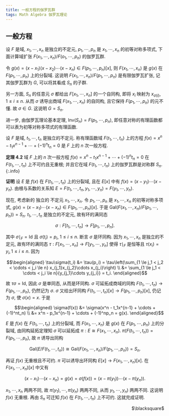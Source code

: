 ```yaml
---
title: 一般方程的伽罗瓦群
tags: Math Algebra 伽罗瓦理论
---
```


## 一般方程

设 $F$ 是域, $x_1,\cdots,x_n$ 是独立的不定元, $p_1,\cdots ,p_n$ 是 $x_1,\cdots, x_n$ 的初等对称多项式, 下面计算域扩张 $F(x_1,\cdots ,x_n)/F(o_1,\cdots, p_n)$ 的伽罗瓦群.

令 $g(x) = (x-x_1)(x-x_2)\cdots (x-x_n) \in F(p_1,\cdots ,p_n)[x]$, 则 $F(x_1,\cdots ,x_n)$ 是 $g(x)$ 在 $F(p_1,\cdots ,p_n)$ 上的分裂域. 这说明 $F(x_1,\cdots ,x_n) /F(p_1,\cdots ,p_n)$ 是有限伽罗瓦扩张, 记其伽罗瓦群为 $G$, 可以将其看成 $S_n$ 的子群.

另一方面, $S_n$ 的任意元 $\sigma$ 都给出 $F[x_1,\cdots ,x_n]$ 的一个自同构, 即将 $x_i$ 映射为 $x_{\sigma(i)}$, $1 \le i \le n$. 从而 $\sigma$ 诱导出商域 $F(x_1,\cdots ,x_n)$ 的自同构, 且它保持 $F(p_1,\cdots ,p_n)$ 的元不懂. 故 $\sigma \in G$. 这说明 $G = S_n$.

进一步, 由伽罗瓦理论基本定理, $\mathrm{Inv}(S_n) = F(p_1,\cdots ,p_n)$, 即任意对称的有理函数都可以表为初等对称多项式的有理函数.
<!--more-->
设 $F$ 是域, $t_1,\cdots ,t_n$ 是独立的不定元. 称有理函数域 $F(t_1,\cdots, t_n)$ 上的方程 $f(x) = x^n - t_1x^{n-1} + \cdots + (-1)^n t_n = 0$ 是 $F$ 上的 $n$ 次一般方程.

**定理 $\mathbf{4.2}$** 域 $F$ 上的 $n$ 次一般方程 $f(x) = x^n - t_1x^{n-1} + \cdots + (-1)^nt_n = 0$ 在 $F(t_1,\cdots ,t_n)$ 上不可约且无重根; 并且它在域 $F(t_1,\cdots ,t_n)$ 上的伽罗瓦群是对称群 $S_n$.
{:.info}

**证明** 设 $E$ 是 $f(x)$ 在 $F(t_1,\cdots ,t_n)$ 上的分裂域, 且在 $E[x]$ 中有 $f(x) = (x-y_1)\cdots (x-y_n)$. 由根与系数的关系知 $E = F(t_1,\cdots ,t_n, y_1,\cdots ,y_n) = F(y_1,\cdots ,y_n)$.

现在, 考虑新的 独立的 不定元 $x_1,\cdots ,x_n$. 令 $p_1,\cdots ,p_n$ 是 $x_1,\cdots ,x_n$ 的初等对称多项式, $g(x) = (x-x_1)\cdots (x-x_n) \in F(p_1,\cdots ,p_n)[x]$. 于是 $\mathrm{Gal}(F(x_1,\cdots ,x_n) /F(p_1,\cdots ,p_n)) = S_n$. $t_1 ,\cdots ,t_n$ 是独立的不定元, 故有环的满同态

$$
\sigma: F[t_1,\cdots ,t_n] \rightarrow F[p_1,\cdots ,p_n].
$$

其中 $\sigma\mid_F = \mathrm{Id}$ 且 $\sigma(t_i) = p_i$, $1 \le i \le n$. 断言 $\sigma$ 是环同构. 因为 $x_1,\cdots ,x_n$ 是独立的不定元, 故有环的满同态 $\tau: F[x_1,\cdots ,x_n] \rightarrow F[y_1,\cdots ,y_n]$ 使得 $\tau\mid_F$ 是恒等且 $\tau(x_i) = y_i, 1 \le i \le n$. 因为

$$\begin{aligned}
\tau\sigma(t_i) &= \tau(p_i) = \tau\left(\sum_{1 \le j_1 < j_2 < \cdots < j_i \le n} x_{j_1}x_{j_2}\cdots x_{j_i}\right) \\
&= \sum_{1 \le j_1 < \cdots < j_i \le n}{y_{j_1}\cdots y_{j_i}} = t_i.
\end{aligned}$$

故 $\tau\sigma = \mathrm{Id}$, 因此 $\sigma$ 是单同态, 从而是环同构. $\sigma$ 可延拓成商域的同构 $F(t_1,\cdots ,t_n) \rightarrow F(p_1,\cdots ,p_n)$, 仍然记为 $\sigma$. $\sigma$ 又给出环同构 $F(t_1,\cdots ,t_n)[x] \rightarrow F(p_1,\cdots ,p_n)[x]$, 仍记为 $\sigma$, 使 $\sigma(x) = x$. 于是

$$\begin{aligned}
\sigma(f(x)) &= \sigma(x^n - t_1x^{n-1} + \cdots + (-1)^nt_n) \\
&= x^n - p_1x^{n-1} + \cdots + (-1)^np_n = g(x).
\end{aligned}$$

$E$ 是 $f(x)$ 在 $F(t_1,\cdots ,t_n)$ 上的分裂域, 而 $F(x_1,\cdots ,x_n)$ 是 $g(x)$ 在 $F(p_1,\cdots ,p_n)$ 上的分裂域, 由同构延拓定理知 $\sigma$ 可以延拓成 $\pi: E \cong F(x_1,\cdots ,x_n)$. $\pi(F(t_1,\cdots, t_n)) = F(p_1,\cdots ,p_n)$, 故 $\pi$ 诱导出同构

$$
\mathrm{Gal}(E /F(t_1,\cdots ,t_n)) \cong \mathrm{Gal}(F(x_1, \cdots,x_n) /F(p_1,\cdots ,p_n)) =S_n.
$$

再证 $f(x)$ 无重根且不可约. $\pi$ 可以诱导出环同构 $E[x] \rightarrow F(x_1,\cdots ,x_n)[x]$. 在 $F(x_1,\cdots ,x_n)[x]$ 中又有

$$
(x-x_1)\cdots (x-x_n) = g(x) = \sigma(f(x)) = (x-\pi(y_1))\cdots (x-\pi(y_n)).
$$

$x_1,\cdots ,x_n$ 两两不同, 故 $\pi(y_1),\cdots ,\pi(y_n)$ 两两不同, 从而 $y_1,\cdots ,y_n)$ 两两不同. 这说明 $f(x)$ 无重根. 再由 $S_n$ 可迁知 $f(x)$ 在 $F(t_1,\cdots ,t_n)$ 上不可约. 这就完成证明.
<p align="right">$\blacksquare$</p>
